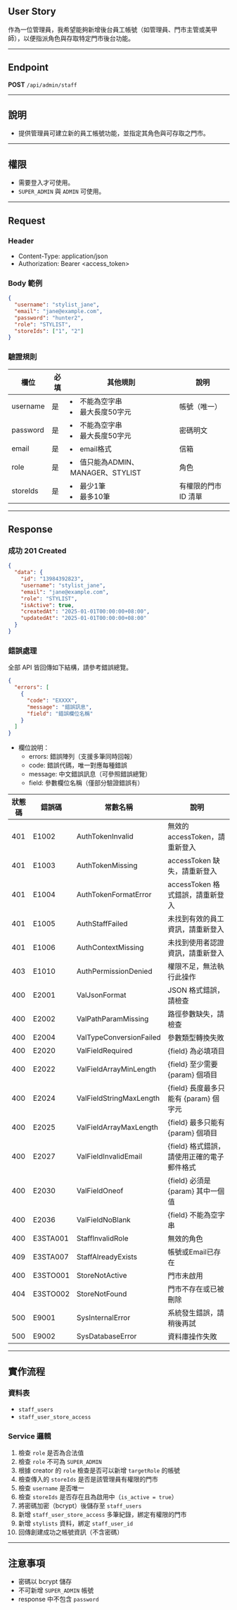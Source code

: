 ## User Story

作為一位管理員，我希望能夠新增後台員工帳號（如管理員、門市主管或美甲師），以便指派角色與存取特定門市後台功能。

---

## Endpoint

**POST** `/api/admin/staff`

---

## 說明

- 提供管理員可建立新的員工帳號功能，並指定其角色與可存取之門市。

---

## 權限

- 需要登入才可使用。
- `SUPER_ADMIN` 與 `ADMIN` 可使用。

---

## Request

### Header

- Content-Type: application/json
- Authorization: Bearer <access_token>

### Body 範例

```json
{
  "username": "stylist_jane",
  "email": "jane@example.com",
  "password": "hunter2",
  "role": "STYLIST",
  "storeIds": ["1", "2"]
}
```

### 驗證規則

| 欄位     | 必填 | 其他規則                            | 說明                 |
| -------- | ---- | ----------------------------------- | -------------------- |
| username | 是   | <li>不能為空字串<li>最大長度50字元  | 帳號（唯一）         |
| password | 是   | <li>不能為空字串<li>最大長度50字元  | 密碼明文             |
| email    | 是   | <li>email格式                       | 信箱                 |
| role     | 是   | <li>值只能為ADMIN、MANAGER、STYLIST | 角色                 |
| storeIds | 是   | <li>最少1筆<li>最多10筆             | 有權限的門市 ID 清單 |

---

## Response

### 成功 201 Created

```json
{
  "data": {
    "id": "13984392823",
    "username": "stylist_jane",
    "email": "jane@example.com",
    "role": "STYLIST",
    "isActive": true,
    "createdAt": "2025-01-01T00:00:00+08:00",
    "updatedAt": "2025-01-01T00:00:00+08:00"
  }
}
```


### 錯誤處理

全部 API 皆回傳如下結構，請參考錯誤總覽。

```json
{
  "errors": [
    {
      "code": "EXXXX",
      "message": "錯誤訊息",
      "field": "錯誤欄位名稱"
    }
  ]
}
```

- 欄位說明：
  - errors: 錯誤陣列（支援多筆同時回報）
  - code: 錯誤代碼，唯一對應每種錯誤
  - message: 中文錯誤訊息（可參照錯誤總覽）
  - field: 參數欄位名稱（僅部分驗證錯誤有）

| 狀態碼 | 錯誤碼   | 常數名稱                | 說明                                       |
| ------ | -------- | ----------------------- | ------------------------------------------ |
| 401    | E1002    | AuthTokenInvalid        | 無效的 accessToken，請重新登入             |
| 401    | E1003    | AuthTokenMissing        | accessToken 缺失，請重新登入               |
| 401    | E1004    | AuthTokenFormatError    | accessToken 格式錯誤，請重新登入           |
| 401    | E1005    | AuthStaffFailed         | 未找到有效的員工資訊，請重新登入           |
| 401    | E1006    | AuthContextMissing      | 未找到使用者認證資訊，請重新登入           |
| 403    | E1010    | AuthPermissionDenied    | 權限不足，無法執行此操作                   |
| 400    | E2001    | ValJsonFormat           | JSON 格式錯誤，請檢查                      |
| 400    | E2002    | ValPathParamMissing     | 路徑參數缺失，請檢查                       |
| 400    | E2004    | ValTypeConversionFailed | 參數類型轉換失敗                           |
| 400    | E2020    | ValFieldRequired        | {field} 為必填項目                         |
| 400    | E2022    | ValFieldArrayMinLength  | {field} 至少需要 {param} 個項目            |
| 400    | E2024    | ValFieldStringMaxLength | {field} 長度最多只能有 {param} 個字元      |
| 400    | E2025    | ValFieldArrayMaxLength  | {field} 最多只能有 {param} 個項目          |
| 400    | E2027    | ValFieldInvalidEmail    | {field} 格式錯誤，請使用正確的電子郵件格式 |
| 400    | E2030    | ValFieldOneof           | {field} 必須是 {param} 其中一個值          |
| 400    | E2036    | ValFieldNoBlank         | {field} 不能為空字串                       |
| 400    | E3STA001 | StaffInvalidRole        | 無效的角色                                 |
| 409    | E3STA007 | StaffAlreadyExists      | 帳號或Email已存在                          |
| 400    | E3STO001 | StoreNotActive          | 門市未啟用                                 |
| 404    | E3STO002 | StoreNotFound           | 門市不存在或已被刪除                       |
| 500    | E9001    | SysInternalError        | 系統發生錯誤，請稍後再試                   |
| 500    | E9002    | SysDatabaseError        | 資料庫操作失敗                             |

---

## 實作流程

### 資料表

- `staff_users`
- `staff_user_store_access`

### Service 邏輯

1. 檢查 `role` 是否為合法值
2. 檢查 `role` 不可為 `SUPER_ADMIN`
3. 根據 creator 的 `role` 檢查是否可以新增 `targetRole` 的帳號
4. 檢查傳入的 `storeIds` 是否是該管理員有權限的門市
5. 檢查 `username` 是否唯一
6. 檢查 `storeIds` 是否存在且為啟用中（`is_active = true`）
7. 將密碼加密（bcrypt）後儲存至 `staff_users`
8. 新增 `staff_user_store_access` 多筆紀錄，綁定有權限的門市
9. 新增 `stylists` 資料，綁定 `staff_user_id`
10. 回傳創建成功之帳號資訊（不含密碼）

---

## 注意事項

- 密碼以 bcrypt 儲存
- 不可新增 `SUPER_ADMIN` 帳號
- response 中不包含 `password`
